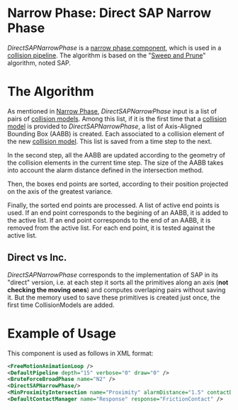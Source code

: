 Narrow Phase: Direct SAP Narrow Phase
=====================================

_DirectSAPNarrowPhase_ is a [narrow phase component](10_NarrowPhase.md), which is used in a [collision pipeline](../10_Pipelines/10_CollisionPipeline.md).
The algorithm is based on the "[Sweep and Prune](https://en.wikipedia.org/wiki/Sweep_and_prune)" algorithm, noted SAP.

The Algorithm
=============

As mentioned in [Narrow Phase](20_BVHNarrowPhase.md), _DirectSAPNarrowPhase_ input is a list of pairs of [collision models](../40_CollisionModels/80_CollisionModels.md).
Among this list, if it is the first time that a [collision model](../40_CollisionModels/80_CollisionModels.md) is provided to _DirectSAPNarrowPhase_, a list of Axis-Aligned Bounding Box (AABB) is created.
Each associated to a collision element of the new [collision model](../40_CollisionModels/80_CollisionModels.md).
This list is saved from a time step to the next.

In the second step, all the AABB are updated according to the geometry of the collision elements in the current time step.
The size of the AABB takes into account the alarm distance defined in the intersection method.

Then, the boxes end points are sorted, according to their position projected on the axis of the greatest variance.

Finally, the sorted end points are processed.
A list of active end points is used.
If an end point corresponds to the begining of an AABB, it is added to the active list.
If an end point corresponds to the end of an AABB, it is removed from the active list.
For each end point, it is tested against the active list.

Direct vs Inc.
--------------

_DirectSAPNarrowPhase_ corresponds to the implementation of SAP in its "direct" version, i.e. at each step it sorts all the primitives along an axis (**not checking the moving ones**) and computes overlaping pairs without saving it.
But the memory used to save these primitives is created just once, the first time CollisionModels are added.

Example of Usage
================

This component is used as follows in XML format:

```xml
<FreeMotionAnimationLoop />
<DefaultPipeline depth="15" verbose="0" draw="0" />
<BruteForceBroadPhase name="N2" />
<DirectSAPNarrowPhase/>
<MinProximityIntersection name="Proximity" alarmDistance="1.5" contactDistance="1" />
<DefaultContactManager name="Response" response="FrictionContact" />
```